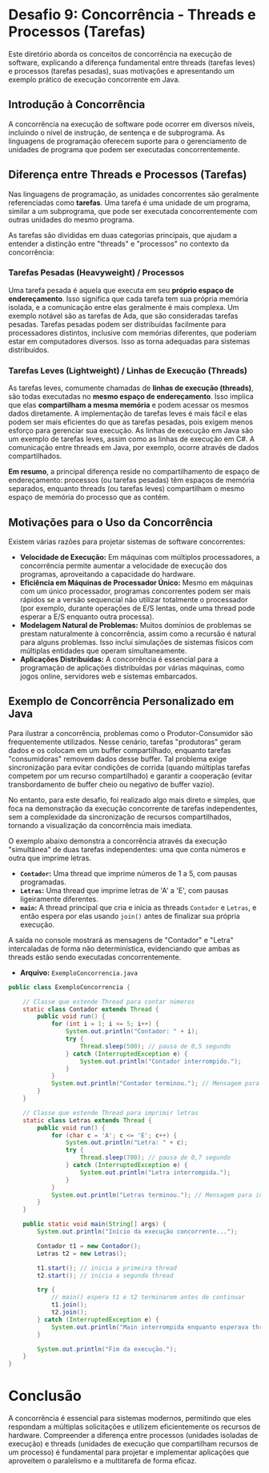 # Desafio 9: Concorrência - Threads e Processos (Tarefas)

Este diretório aborda os conceitos de concorrência na execução de software, explicando a diferença fundamental entre threads (tarefas leves) e processos (tarefas pesadas), suas motivações e apresentando um exemplo prático de execução concorrente em Java.

## Introdução à Concorrência

A concorrência na execução de software pode ocorrer em diversos níveis, incluindo o nível de instrução, de sentença e de subprograma. As linguagens de programação oferecem suporte para o gerenciamento de unidades de programa que podem ser executadas concorrentemente.

## Diferença entre Threads e Processos (Tarefas)

Nas linguagens de programação, as unidades concorrentes são geralmente referenciadas como **tarefas**. Uma tarefa é uma unidade de um programa, similar a um subprograma, que pode ser executada concorrentemente com outras unidades do mesmo programa.

As tarefas são divididas em duas categorias principais, que ajudam a entender a distinção entre "threads" e "processos" no contexto da concorrência:

### Tarefas Pesadas (Heavyweight) / Processos
Uma tarefa pesada é aquela que executa em seu **próprio espaço de endereçamento**. Isso significa que cada tarefa tem sua própria memória isolada, e a comunicação entre elas geralmente é mais complexa. Um exemplo notável são as tarefas de Ada, que são consideradas tarefas pesadas. Tarefas pesadas podem ser distribuídas facilmente para processadores distintos, inclusive com memórias diferentes, que poderiam estar em computadores diversos. Isso as torna adequadas para sistemas distribuídos.

### Tarefas Leves (Lightweight) / Linhas de Execução (Threads)
As tarefas leves, comumente chamadas de **linhas de execução (threads)**, são todas executadas no **mesmo espaço de endereçamento**. Isso implica que elas **compartilham a mesma memória** e podem acessar os mesmos dados diretamente. A implementação de tarefas leves é mais fácil e elas podem ser mais eficientes do que as tarefas pesadas, pois exigem menos esforço para gerenciar sua execução. As linhas de execução em Java são um exemplo de tarefas leves, assim como as linhas de execução em C#. A comunicação entre threads em Java, por exemplo, ocorre através de dados compartilhados.

**Em resumo**, a principal diferença reside no compartilhamento de espaço de endereçamento: processos (ou tarefas pesadas) têm espaços de memória separados, enquanto threads (ou tarefas leves) compartilham o mesmo espaço de memória do processo que as contém.

## Motivações para o Uso da Concorrência

Existem várias razões para projetar sistemas de software concorrentes:

* **Velocidade de Execução:** Em máquinas com múltiplos processadores, a concorrência permite aumentar a velocidade de execução dos programas, aproveitando a capacidade do hardware.
* **Eficiência em Máquinas de Processador Único:** Mesmo em máquinas com um único processador, programas concorrentes podem ser mais rápidos se a versão sequencial não utilizar totalmente o processador (por exemplo, durante operações de E/S lentas, onde uma thread pode esperar a E/S enquanto outra processa).
* **Modelagem Natural de Problemas:** Muitos domínios de problemas se prestam naturalmente à concorrência, assim como a recursão é natural para alguns problemas. Isso inclui simulações de sistemas físicos com múltiplas entidades que operam simultaneamente.
* **Aplicações Distribuídas:** A concorrência é essencial para a programação de aplicações distribuídas por várias máquinas, como jogos online, servidores web e sistemas embarcados.

## Exemplo de Concorrência Personalizado em Java

Para ilustrar a concorrência, problemas como o Produtor-Consumidor são frequentemente utilizados. Nesse cenário, tarefas "produtoras" geram dados e os colocam em um buffer compartilhado, enquanto tarefas "consumidoras" removem dados desse buffer. Tal problema exige sincronização para evitar condições de corrida (quando múltiplas tarefas competem por um recurso compartilhado) e garantir a cooperação (evitar transbordamento de buffer cheio ou negativo de buffer vazio).

No entanto, para este desafio, foi realizado algo mais direto e simples, que foca na demonstração da execução concorrente de tarefas independentes, sem a complexidade da sincronização de recursos compartilhados, tornando a visualização da concorrência mais imediata.

O exemplo abaixo demonstra a concorrência através da execução "simultânea" de duas tarefas independentes: uma que conta números e outra que imprime letras.

* **`Contador`:** Uma thread que imprime números de 1 a 5, com pausas programadas.
* **`Letras`:** Uma thread que imprime letras de 'A' a 'E', com pausas ligeiramente diferentes.
* **`main`:** A thread principal que cria e inicia as threads `Contador` e `Letras`, e então espera por elas usando `join()` antes de finalizar sua própria execução.

A saída no console mostrará as mensagens de "Contador" e "Letra" intercaladas de forma não determinística, evidenciando que ambas as threads estão sendo executadas concorrentemente.

* **Arquivo:** `ExemploConcorrencia.java`

```java
public class ExemploConcorrencia {

    // Classe que estende Thread para contar números
    static class Contador extends Thread {
        public void run() {
            for (int i = 1; i <= 5; i++) {
                System.out.println("Contador: " + i);
                try {
                    Thread.sleep(500); // pausa de 0,5 segundo
                } catch (InterruptedException e) {
                    System.out.println("Contador interrompido.");
                }
            }
            System.out.println("Contador terminou."); // Mensagem para indicar o fim da thread
        }
    }

    // Classe que estende Thread para imprimir letras
    static class Letras extends Thread {
        public void run() {
            for (char c = 'A'; c <= 'E'; c++) {
                System.out.println("Letra: " + c);
                try {
                    Thread.sleep(700); // pausa de 0,7 segundo
                } catch (InterruptedException e) {
                    System.out.println("Letra interrompida.");
                }
            }
            System.out.println("Letras terminou."); // Mensagem para indicar o fim da thread
        }
    }

    public static void main(String[] args) {
        System.out.println("Início da execução concorrente...");

        Contador t1 = new Contador();
        Letras t2 = new Letras();

        t1.start(); // inicia a primeira thread
        t2.start(); // inicia a segunda thread

        try {
            // main() espera t1 e t2 terminarem antes de continuar
            t1.join(); 
            t2.join(); 
        } catch (InterruptedException e) {
            System.out.println("Main interrompida enquanto esperava threads.");
        }

        System.out.println("Fim da execução.");
    }
}
```
# Conclusão
A concorrência é essencial para sistemas modernos, permitindo que eles respondam a múltiplas solicitações e utilizem eficientemente os recursos de hardware. Compreender a diferença entre processos (unidades isoladas de execução) e threads (unidades de execução que compartilham recursos de um processo) é fundamental para projetar e implementar aplicações que aproveitem o paralelismo e a multitarefa de forma eficaz.
